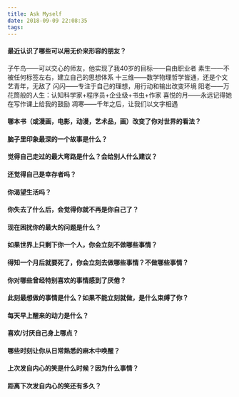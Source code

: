 ```yaml
---
title: Ask Myself
date: 2018-09-09 22:08:35
tags:
---
```


#### 最近认识了哪些可以用无价来形容的朋友？
子午鸟——可以交心的师友，他实现了我40岁的目标——自由职业者
素生——不被任何标签左右，建立自己的思想体系
十三维——数学物理哲学皆通，还是个文艺青年，无敌了
闪闪——专注于自己的理想，用行动和输出改变环境
阳老——万花筒般的人生：认知科学家+程序员+企业级+书虫+作家
喜悦的月——永远记得她在写作课上给我的鼓励
凋寒——千年之后，让我们以文字相遇

#### 哪本书（或漫画，电影，动漫，艺术品，画）改变了你对世界的看法？
#### 脑子里印象最深的一个故事是什么？
#### 觉得自己走过的最大弯路是什么？会给别人什么建议？
#### 还觉得自己是幸存者吗？
#### 你渴望生活吗？
#### 你失去了什么后，会觉得你就不再是你自己了？

#### 现在困扰你的最大的问题是什么？
#### 如果世界上只剩下你一个人，你会立刻不做哪些事情？
#### 得知一个月后就要死了，你会立刻去做哪些事情？不做哪些事情？
#### 你对哪些曾经特别喜欢的事情感到了厌倦？
#### 此刻最想做的事情是什么？如果不能立刻就做，是什么束缚了你？
#### 每天早上醒来的动力是什么？
#### 喜欢/讨厌自己身上哪点？
#### 哪些时刻让你从日常熟悉的麻木中唤醒？
#### 上次发自内心的笑是什么时候？因为什么事情？
#### 距离下次发自内心的笑还有多久？